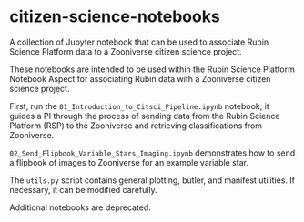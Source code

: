 # citizen-science-notebooks
A collection of Jupyter notebook that can be used to associate Rubin Science Platform data to a Zooniverse citizen science project.

These notebooks are intended to be used within the Rubin Science Platform Notebook Aspect for associating Rubin data with a Zooniverse citizen science project.

First, run the `01_Introduction_to_Citsci_Pipeline.ipynb` notebook; it guides a PI through the process of sending data from the Rubin Science Platform (RSP) to the Zooniverse and retrieving classifications from Zooniverse.

`02_Send_Flipbook_Variable_Stars_Imaging.ipynb` demonstrates how to send a flipbook of images to Zooniverse for an example variable star.

The `utils.py` script contains general plotting, butler, and manifest utilities. If necessary, it can be modified carefully.

Additional notebooks are deprecated.
